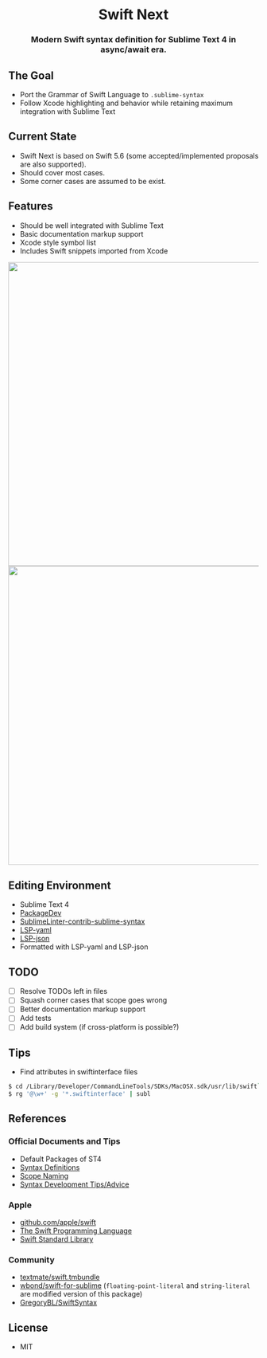 
<h1 align="center">Swift Next</h1>
<h3 align="center">Modern Swift syntax definition for Sublime Text 4 in async/await era.</h3>

## The Goal

- Port the Grammar of Swift Language to `.sublime-syntax`
- Follow Xcode highlighting and behavior while retaining maximum integration with Sublime Text

## Current State

- Swift Next is based on Swift 5.6 (some accepted/implemented proposals are also supported).
- Should cover most cases.
- Some corner cases are assumed to be exist.

## Features

- Should be well integrated with Sublime Text
- Basic documentation markup support
- Xcode style symbol list
- Includes Swift snippets imported from Xcode

<img width="610" src="https://user-images.githubusercontent.com/10491362/174356891-ca7d6254-3a94-4a66-a65e-9a6ce261d0e4.png">
<img width="600" src="https://user-images.githubusercontent.com/10491362/174356902-3461b350-bfed-41fa-89e1-7a5d58a29362.png">

## Editing Environment

- Sublime Text 4
- [PackageDev](https://github.com/SublimeText/PackageDev)
- [SublimeLinter-contrib-sublime-syntax](https://github.com/FichteFoll/SublimeLinter-contrib-sublime-syntax)
- [LSP-yaml](https://github.com/sublimelsp/LSP-yaml)
- [LSP-json](https://github.com/sublimelsp/LSP-json)
- Formatted with LSP-yaml and LSP-json

## TODO

- [ ] Resolve TODOs left in files
- [ ] Squash corner cases that scope goes wrong
- [ ] Better documentation markup support
- [ ] Add tests
- [ ] Add build system (if cross-platform is possible?)

## Tips

- Find attributes in swiftinterface files
```sh
$ cd /Library/Developer/CommandLineTools/SDKs/MacOSX.sdk/usr/lib/swift`
$ rg '@\w+' -g '*.swiftinterface' | subl
```

## References

### Official Documents and Tips

- Default Packages of ST4
- [Syntax Definitions](https://www.sublimetext.com/docs/syntax.html)
- [Scope Naming](https://www.sublimetext.com/docs/scope_naming.html)
- [Syntax Development Tips/Advice](https://github.com/sublimehq/Packages/issues/757)

### Apple

- [github.com/apple/swift](https://github.com/apple/swift)
- [The Swift Programming Language](https://docs.swift.org/swift-book/ReferenceManual/zzSummaryOfTheGrammar.html)
- [Swift Standard Library](https://developer.apple.com/documentation/swift/swift_standard_library)

### Community

- [textmate/swift.tmbundle](https://github.com/textmate/swift.tmbundle)
- [wbond/swift-for-sublime](https://github.com/wbond/swift-for-sublime) (`floating-point-literal` and `string-literal` are modified version of this package)
- [GregoryBL/SwiftSyntax](https://github.com/GregoryBL/SwiftSyntax)

## License

- MIT
